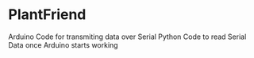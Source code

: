 # PlantFriend

Arduino Code for transmiting data over Serial
Python Code to read Serial Data once Arduino starts working
